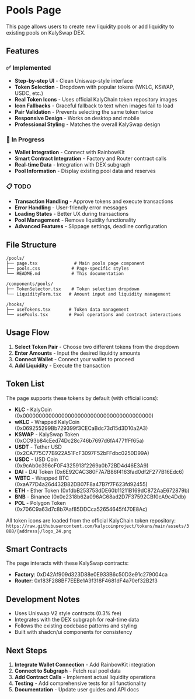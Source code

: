 # Pools Page

This page allows users to create new liquidity pools or add liquidity to existing pools on KalySwap DEX.

## Features

### ✅ **Implemented**
- **Step-by-step UI** - Clean Uniswap-style interface
- **Token Selection** - Dropdown with popular tokens (WKLC, KSWAP, USDC, etc.)
- **Real Token Icons** - Uses official KalyChain token repository images
- **Icon Fallbacks** - Graceful fallback to text when images fail to load
- **Pair Validation** - Prevents selecting the same token twice
- **Responsive Design** - Works on desktop and mobile
- **Professional Styling** - Matches the overall KalySwap design

### 🚧 **In Progress**
- **Wallet Integration** - Connect with RainbowKit
- **Smart Contract Integration** - Factory and Router contract calls
- **Real-time Data** - Integration with DEX subgraph
- **Pool Information** - Display existing pool data and reserves

### 📋 **TODO**
- **Transaction Handling** - Approve tokens and execute transactions
- **Error Handling** - User-friendly error messages
- **Loading States** - Better UX during transactions
- **Pool Management** - Remove liquidity functionality
- **Advanced Features** - Slippage settings, deadline configuration

## File Structure

```
/pools/
├── page.tsx              # Main pools page component
├── pools.css            # Page-specific styles
└── README.md            # This documentation

/components/pools/
├── TokenSelector.tsx    # Token selection dropdown
└── LiquidityForm.tsx   # Amount input and liquidity management

/hooks/
├── useTokens.tsx       # Token data management
└── usePools.tsx        # Pool operations and contract interactions
```

## Usage Flow

1. **Select Token Pair** - Choose two different tokens from the dropdown
2. **Enter Amounts** - Input the desired liquidity amounts
3. **Connect Wallet** - Connect your wallet to proceed
4. **Add Liquidity** - Execute the transaction

## Token List

The page supports these tokens by default (with official icons):
- **KLC** - KalyCoin (0x0000000000000000000000000000000000000000)
- **wKLC** - Wrapped KalyCoin (0x069255299Bb729399f3CECaBdc73d15d3D10a2A3)
- **KSWAP** - KalySwap Token (0xCC93b84cEed74Dc28c746b7697d6fA477ffFf65a)
- **USDT** - Tether USD (0x2CA775C77B922A51FcF3097F52bFFdbc0250D99A)
- **USDC** - USD Coin (0x9cAb0c396cF0F4325913f2269a0b72BD4d46E3A9)
- **DAI** - DAI Token (0x6E92CAC380F7A7B86f4163fad0df2F277B16Edc6)
- **WBTC** - Wrapped BTC (0xaA77D4a26d432B82DB07F8a47B7f7F623fd92455)
- **ETH** - Ether Token (0xfdbB253753dDE60b11211B169dC872AaE672879b)
- **BNB** - Binance (0x0e2318b62a096AC68ad2D7F37592CBf0cA9c4Ddb)
- **POL** - Polygon Token (0x706C9a63d7c8b7Aaf85DDCca52654645f470E8Ac)

All token icons are loaded from the official KalyChain token repository:
`https://raw.githubusercontent.com/kalycoinproject/tokens/main/assets/3888/{address}/logo_24.png`

## Smart Contracts

The page interacts with these KalySwap contracts:
- **Factory**: 0xD42Af909d323D88e0E933B6c50D3e91c279004ca
- **Router**: 0x183F288BF7EEBe1A3f318F4681dF4a70ef32B2f3

## Development Notes

- Uses Uniswap V2 style contracts (0.3% fee)
- Integrates with the DEX subgraph for real-time data
- Follows the existing codebase patterns and styling
- Built with shadcn/ui components for consistency

## Next Steps

1. **Integrate Wallet Connection** - Add RainbowKit integration
2. **Connect to Subgraph** - Fetch real pool data
3. **Add Contract Calls** - Implement actual liquidity operations
4. **Testing** - Add comprehensive tests for all functionality
5. **Documentation** - Update user guides and API docs
